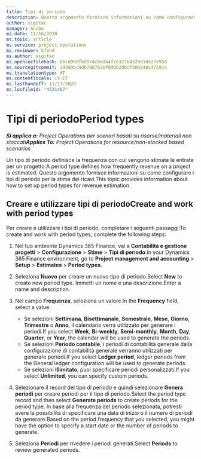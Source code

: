 ```yaml
---
title: Tipi di periodo
description: Questo argomento fornisce informazioni su come configurare i tipi di periodo per la stima dei ricavi.
author: sigitac
manager: Annbe
ms.date: 11/16/2020
ms.topic: article
ms.service: project-operations
ms.reviewer: kfend
ms.author: sigitac
ms.openlocfilehash: 6bcd988fbd074c66d64f7e327b4329d3de27e950
ms.sourcegitcommit: 2d399bc9d07807626f0d6b2d0cf304240c47591c
ms.translationtype: HT
ms.contentlocale: it-IT
ms.lasthandoff: 11/17/2020
ms.locfileid: "4531467"
---
```

# <a name="period-types"></a><span data-ttu-id="02358-103">Tipi di periodo</span><span class="sxs-lookup"><span data-stu-id="02358-103">Period types</span></span>

<span data-ttu-id="02358-104">_**Si applica a:** Project Operations per scenari basati su risorse/materiali non stoccati_</span><span class="sxs-lookup"><span data-stu-id="02358-104">_**Applies To:** Project Operations for resource/non-stocked based scenarios_</span></span>

<span data-ttu-id="02358-105">Un tipo di periodo definisce la frequenza con cui vengono stimate le entrate per un progetto.</span><span class="sxs-lookup"><span data-stu-id="02358-105">A period type defines how frequently revenue on a project is estimated.</span></span> <span data-ttu-id="02358-106">Questo argomento fornisce informazioni su come configurare i tipi di periodo per la stima dei ricavi.</span><span class="sxs-lookup"><span data-stu-id="02358-106">This topic provides information about how to set up period types for revenue estimation.</span></span> 

## <a name="create-and-work-with-period-types"></a><span data-ttu-id="02358-107">Creare e utilizzare tipi di periodo</span><span class="sxs-lookup"><span data-stu-id="02358-107">Create and work with period types</span></span>
<span data-ttu-id="02358-108">Per creare e utilizzare i tipi di periodo, completare i seguenti passaggi:</span><span class="sxs-lookup"><span data-stu-id="02358-108">To create and work with period types, complete the following steps:</span></span>

1. <span data-ttu-id="02358-109">Nel tuo ambiente Dynamics 365 Finance, vai a **Contabilità e gestione progetti** > **Configurazione** > **Stime** > **Tipi di periodo**.</span><span class="sxs-lookup"><span data-stu-id="02358-109">In your Dynamics 365 Finance environment, go to **Project management and accounting** > **Setup** > **Estimates** > **Period types**.</span></span>
2. <span data-ttu-id="02358-110">Seleziona **Nuovo** per creare un nuovo tipo di periodo.</span><span class="sxs-lookup"><span data-stu-id="02358-110">Select **New** to create new period type.</span></span> <span data-ttu-id="02358-111">Immetti un nome e una descrizione.</span><span class="sxs-lookup"><span data-stu-id="02358-111">Enter a name and description.</span></span>
3. <span data-ttu-id="02358-112">Nel campo **Frequenza**, seleziona un valore.</span><span class="sxs-lookup"><span data-stu-id="02358-112">In the **Frequency** field, select a value:</span></span>

    - <span data-ttu-id="02358-113">Se selezioni **Settimana**, **Bisettimanale**, **Semestrale**, **Mese**, **Giorno**, **Trimestre** o **Anno**, il calendario verrà utilizzato per generare i periodi.</span><span class="sxs-lookup"><span data-stu-id="02358-113">If you select **Week**, **Bi-weekly**, **Semi-monthly**, **Month**, **Day**, **Quarter**, or **Year**, the calendar will be used to generate the periods.</span></span> 
    - <span data-ttu-id="02358-114">Se selezioni **Periodo contabile**, i periodi di contabilità generale dalla configurazione di contabilità generale verranno utilizzati per generare periodi.</span><span class="sxs-lookup"><span data-stu-id="02358-114">If you select **Ledger period**, ledger periods from the General ledger configuration will be used to generate periods.</span></span>
    - <span data-ttu-id="02358-115">Se selezioni **Illimitato**, puoi specificare periodi personalizzati.</span><span class="sxs-lookup"><span data-stu-id="02358-115">If you select **Unlimited**, you can specify custom periods.</span></span>
4. <span data-ttu-id="02358-116">Selezionare il record del tipo di periodo e quindi selezionare **Genera periodi** per creare periodi per il tipo di periodo.</span><span class="sxs-lookup"><span data-stu-id="02358-116">Select the period type record and then select **Generate periods** to create periods for the period type.</span></span> <span data-ttu-id="02358-117">In base alla frequenza del periodo selezionata, potresti avere la possibilità di specificare una data di inizio o il numero di periodi da generare.</span><span class="sxs-lookup"><span data-stu-id="02358-117">Based on the period frequency that you selected, you might have the option to specify a start date or the number of periods to generate.</span></span>
5. <span data-ttu-id="02358-118">Seleziona **Periodi** per rivedere i periodi generati.</span><span class="sxs-lookup"><span data-stu-id="02358-118">Select **Periods** to review generated periods.</span></span>

